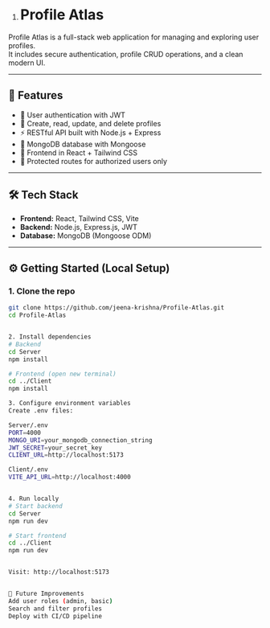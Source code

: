 1. # Profile Atlas

Profile Atlas is a full-stack web application for managing and exploring user profiles.  
It includes secure authentication, profile CRUD operations, and a clean modern UI.

---

## 🚀 Features
- 🔑 User authentication with JWT
- 📄 Create, read, update, and delete profiles
- ⚡ RESTful API built with Node.js + Express
- 💾 MongoDB database with Mongoose
- 🎨 Frontend in React + Tailwind CSS
- 🔐 Protected routes for authorized users only

---

## 🛠️ Tech Stack
- **Frontend:** React, Tailwind CSS, Vite
- **Backend:** Node.js, Express.js, JWT
- **Database:** MongoDB (Mongoose ODM)

---

## ⚙️ Getting Started (Local Setup)

### 1. Clone the repo
```bash
git clone https://github.com/jeena-krishna/Profile-Atlas.git
cd Profile-Atlas


2. Install dependencies
# Backend
cd Server
npm install

# Frontend (open new terminal)
cd ../Client
npm install

3. Configure environment variables
Create .env files:

Server/.env
PORT=4000
MONGO_URI=your_mongodb_connection_string
JWT_SECRET=your_secret_key
CLIENT_URL=http://localhost:5173

Client/.env
VITE_API_URL=http://localhost:4000


4. Run locally
# Start backend
cd Server
npm run dev

# Start frontend
cd ../Client
npm run dev


Visit: http://localhost:5173


📌 Future Improvements
Add user roles (admin, basic)
Search and filter profiles
Deploy with CI/CD pipeline